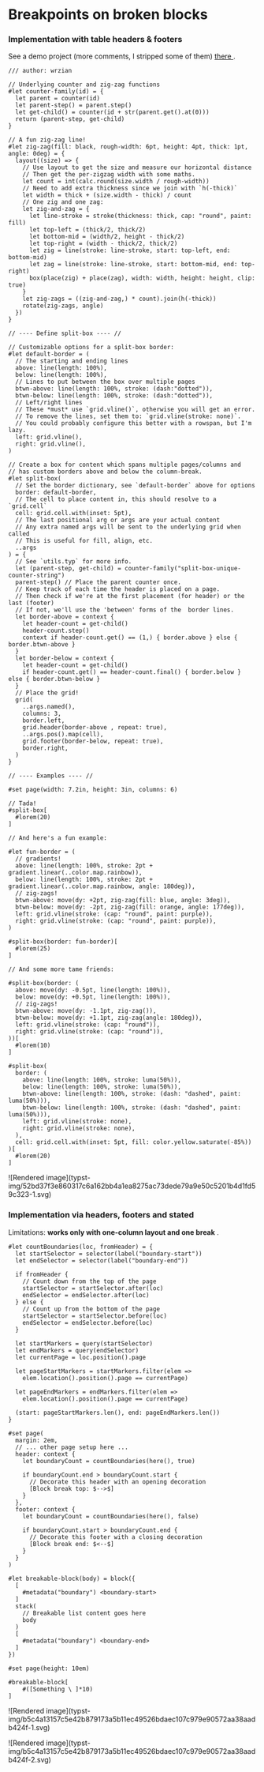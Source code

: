 #  Breakpoints on broken blocks

###  Implementation with table headers & footers

See a demo project (more comments, I stripped some of them) [ there
](https://typst.app/project/r-yQHF952iFnPme9BWbRu3) .

    
    
    /// author: wrzian
    
    // Underlying counter and zig-zag functions
    #let counter-family(id) = {
      let parent = counter(id)
      let parent-step() = parent.step()
      let get-child() = counter(id + str(parent.get().at(0)))
      return (parent-step, get-child)
    }
    
    // A fun zig-zag line!
    #let zig-zag(fill: black, rough-width: 6pt, height: 4pt, thick: 1pt, angle: 0deg) = {
      layout((size) => {
        // Use layout to get the size and measure our horizontal distance
        // Then get the per-zigzag width with some maths.
        let count = int(calc.round(size.width / rough-width))
        // Need to add extra thickness since we join with `h(-thick)`
        let width = thick + (size.width - thick) / count
        // One zig and one zag:
        let zig-and-zag = {
          let line-stroke = stroke(thickness: thick, cap: "round", paint: fill)
          let top-left = (thick/2, thick/2)
          let bottom-mid = (width/2, height - thick/2)
          let top-right = (width - thick/2, thick/2)
          let zig = line(stroke: line-stroke, start: top-left, end: bottom-mid)
          let zag = line(stroke: line-stroke, start: bottom-mid, end: top-right)
          box(place(zig) + place(zag), width: width, height: height, clip: true)
        }
        let zig-zags = ((zig-and-zag,) * count).join(h(-thick))
        rotate(zig-zags, angle)
      })
    }
    
    // ---- Define split-box ---- //
    
    // Customizable options for a split-box border:
    #let default-border = (
      // The starting and ending lines
      above: line(length: 100%),
      below: line(length: 100%),
      // Lines to put between the box over multiple pages
      btwn-above: line(length: 100%, stroke: (dash:"dotted")),
      btwn-below: line(length: 100%, stroke: (dash:"dotted")),
      // Left/right lines
      // These *must* use `grid.vline()`, otherwise you will get an error.
      // To remove the lines, set them to: `grid.vline(stroke: none)`.
      // You could probably configure this better with a rowspan, but I'm lazy.
      left: grid.vline(),
      right: grid.vline(),
    )
    
    // Create a box for content which spans multiple pages/columns and
    // has custom borders above and below the column-break.
    #let split-box(
      // Set the border dictionary, see `default-border` above for options
      border: default-border,
      // The cell to place content in, this should resolve to a `grid.cell`
      cell: grid.cell.with(inset: 5pt),
      // The last positional arg or args are your actual content
      // Any extra named args will be sent to the underlying grid when called
      // This is useful for fill, align, etc.
      ..args
    ) = {
      // See `utils.typ` for more info.
      let (parent-step, get-child) = counter-family("split-box-unique-counter-string")
      parent-step() // Place the parent counter once.
      // Keep track of each time the header is placed on a page.
      // Then check if we're at the first placement (for header) or the last (footer)
      // If not, we'll use the 'between' forms of the  border lines.
      let border-above = context {
        let header-count = get-child()
        header-count.step()
        context if header-count.get() == (1,) { border.above } else { border.btwn-above }
      }
      let border-below = context {
        let header-count = get-child()
        if header-count.get() == header-count.final() { border.below } else { border.btwn-below }
      }
      // Place the grid!
      grid(
        ..args.named(),
        columns: 3,
        border.left,
        grid.header(border-above , repeat: true),
        ..args.pos().map(cell),
        grid.footer(border-below, repeat: true),
        border.right,
      )
    }
    
    // ---- Examples ---- //
    
    #set page(width: 7.2in, height: 3in, columns: 6)
    
    // Tada!
    #split-box[
      #lorem(20)
    ]
    
    // And here's a fun example:
    
    #let fun-border = (
      // gradients!
      above: line(length: 100%, stroke: 2pt + gradient.linear(..color.map.rainbow)),
      below: line(length: 100%, stroke: 2pt + gradient.linear(..color.map.rainbow, angle: 180deg)),
      // zig-zags!
      btwn-above: move(dy: +2pt, zig-zag(fill: blue, angle: 3deg)),
      btwn-below: move(dy: -2pt, zig-zag(fill: orange, angle: 177deg)),
      left: grid.vline(stroke: (cap: "round", paint: purple)),
      right: grid.vline(stroke: (cap: "round", paint: purple)),
    )
    
    #split-box(border: fun-border)[
      #lorem(25)
    ]
    
    // And some more tame friends:
    
    #split-box(border: (
      above: move(dy: -0.5pt, line(length: 100%)),
      below: move(dy: +0.5pt, line(length: 100%)),
      // zig-zags!
      btwn-above: move(dy: -1.1pt, zig-zag()),
      btwn-below: move(dy: +1.1pt, zig-zag(angle: 180deg)),
      left: grid.vline(stroke: (cap: "round")),
      right: grid.vline(stroke: (cap: "round")),
    ))[
      #lorem(10)
    ]
    
    #split-box(
      border: (
        above: line(length: 100%, stroke: luma(50%)),
        below: line(length: 100%, stroke: luma(50%)),
        btwn-above: line(length: 100%, stroke: (dash: "dashed", paint: luma(50%))),
        btwn-below: line(length: 100%, stroke: (dash: "dashed", paint: luma(50%))),
        left: grid.vline(stroke: none),
        right: grid.vline(stroke: none),
      ),
      cell: grid.cell.with(inset: 5pt, fill: color.yellow.saturate(-85%))
    )[
      #lorem(20)
    ]
    

![Rendered image](typst-
img/52bd37f3e860317c6a162bb4a1ea8275ac73dede79a9e50c5201b4d1fd59c323-1.svg)

###  Implementation via headers, footers and stated

Limitations: **works only with one-column layout and one break** .

    
    
    #let countBoundaries(loc, fromHeader) = {
      let startSelector = selector(label("boundary-start"))
      let endSelector = selector(label("boundary-end"))
    
      if fromHeader {
        // Count down from the top of the page
        startSelector = startSelector.after(loc)
        endSelector = endSelector.after(loc)
      } else {
        // Count up from the bottom of the page
        startSelector = startSelector.before(loc)
        endSelector = endSelector.before(loc)
      }
    
      let startMarkers = query(startSelector)
      let endMarkers = query(endSelector)
      let currentPage = loc.position().page
    
      let pageStartMarkers = startMarkers.filter(elem =>
        elem.location().position().page == currentPage)
    
      let pageEndMarkers = endMarkers.filter(elem =>
        elem.location().position().page == currentPage)
    
      (start: pageStartMarkers.len(), end: pageEndMarkers.len())
    }
    
    #set page(
      margin: 2em,
      // ... other page setup here ...
      header: context {
        let boundaryCount = countBoundaries(here(), true)
    
        if boundaryCount.end > boundaryCount.start {
          // Decorate this header with an opening decoration
          [Block break top: $-->$]
        }
      },
      footer: context {
        let boundaryCount = countBoundaries(here(), false)
    
        if boundaryCount.start > boundaryCount.end {
          // Decorate this footer with a closing decoration
          [Block break end: $<--$]
        }
      }
    )
    
    #let breakable-block(body) = block({
      [
        #metadata("boundary") <boundary-start>
      ]
      stack(
        // Breakable list content goes here
        body
      )
      [
        #metadata("boundary") <boundary-end>
      ]
    })
    
    #set page(height: 10em)
    
    #breakable-block[
        #([Something \ ]*10)
    ]

![Rendered image](typst-
img/b5c4a13157c5e42b879173a5b11ec49526bdaec107c979e90572aa38aadb424f-1.svg)

![Rendered image](typst-
img/b5c4a13157c5e42b879173a5b11ec49526bdaec107c979e90572aa38aadb424f-2.svg)

